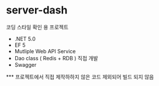 # server-dash

코딩 스타일 확인 용 프로젝트

- .NET 5.0
- EF 5
- Mutliple Web API Service
- Dao class ( Redis + RDB ) 직접 개발
- Swagger

*** 프로젝트에서 직접 제작하하지 않은 코드 제외되어 빌드 되지 않음
